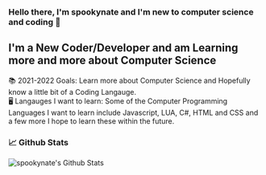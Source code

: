 ### Hello there, I'm spookynate and I'm new to computer science and coding 🙂

## I'm a New Coder/Developer and am Learning more and more about Computer Science 
📚 2021-2022 Goals: Learn more about Computer Science and Hopefully know a little bit of a Coding Langauge.                                                     
🖥️ Langauges I want to learn: Some of the Computer Programming Languages I want to learn include Javascript, LUA, C#, HTML and CSS and a few more I hope to learn these within the future.

### 📈 Github Stats

<img align="left" alt="spookynate's Github Stats" src="https://github-readme-stats.vercel.app/api?username=spookynate&show_icons=true&theme=tokyonight" />
